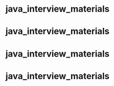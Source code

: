 # java_interview_materials
# java_interview_materials
# java_interview_materials
# java_interview_materials

